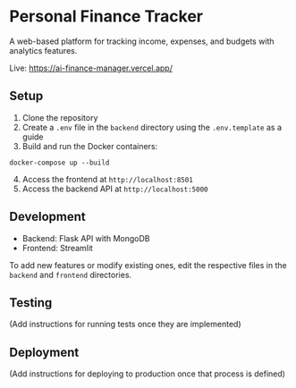 # Personal Finance Tracker

A web-based platform for tracking income, expenses, and budgets with analytics features.

Live: https://ai-finance-manager.vercel.app/

## Setup

1. Clone the repository
2. Create a `.env` file in the `backend` directory using the `.env.template` as a guide
3. Build and run the Docker containers:

```
docker-compose up --build
```

4. Access the frontend at `http://localhost:8501`
5. Access the backend API at `http://localhost:5000`

## Development

- Backend: Flask API with MongoDB
- Frontend: Streamlit

To add new features or modify existing ones, edit the respective files in the `backend` and `frontend` directories.

## Testing

(Add instructions for running tests once they are implemented)

## Deployment

(Add instructions for deploying to production once that process is defined)
